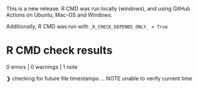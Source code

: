 This is a new release. R CMD was run locally (windows), and using GitHub Actions on Ubuntu, Mac-OS and Windows.

Additionally, R CMD was run with `_R_CHECK_DEPENDS_ONLY_ = True`


# R CMD check results

0 errors | 0 warnings | 1 note

❯ checking for future file timestamps ... NOTE
  unable to verify current time
